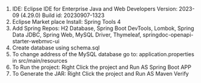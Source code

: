 1. IDE: 
	Eclipse IDE for Enterprise Java and Web Developers 
	Version: 2023-09 (4.29.0)
	Build id: 20230907-1323
2. Eclipse Market place Install: Spring Tools 4
3. Add Spring Repos: H2 Database, Spring Boot DevTools, Lombok, Spring Data JDBC, Spring Web, MySQL Driver, Thymeleaf, springdoc-openapi-starter-webmvc-ui  
4. Create database using schema.sql	 
5. To change address of the MySQL database go to: application.properties in src/main/resources
6. To Run the project: Right Click the project and Run AS Spring Boot APP
7. To Generate the JAR: Right Click the project and Run AS Maven Verify